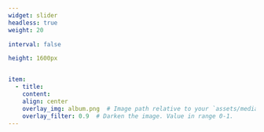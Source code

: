 ```yaml
---
widget: slider
headless: true  
weight: 20

interval: false

height: 1600px


item:
  - title:
    content: 
    align: center
    overlay_img: album.png  # Image path relative to your `assets/media/` folder
    overlay_filter: 0.9  # Darken the image. Value in range 0-1.
---
```

